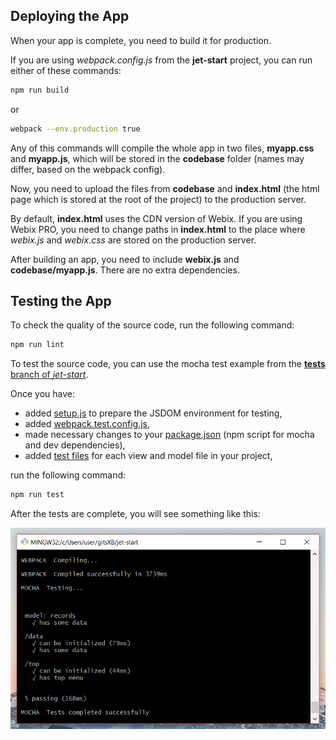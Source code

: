 ## Deploying the App

When your app is complete, you need to build it for production.

If you are using *webpack.config.js* from the **jet-start** project, you can run either of these commands:

```bash
npm run build
```

or

```bash
webpack --env.production true
``` 

Any of this commands will compile the whole app in two files, **myapp.css** and **myapp.js**, which will be stored in the **codebase** folder (names may differ, based on the webpack config).

Now, you need to upload the files from **codebase** and **index.html** (the html page which is stored at the root of the project) to the production server.

By default, **index.html** uses the CDN version of Webix. If you are using Webix PRO, you need to change paths in **index.html** to the place where *webix.js* and *webix.css* are stored on the production server. 

After building an app, you need to include **webix.js** and **codebase/myapp.js**. There are no extra dependencies.

## Testing the App

To check the quality of the source code, run the following command:

```bash
npm run lint
```

To test the source code, you can use the mocha test example from the [**tests** branch of _jet-start_](https://github.com/webix-hub/jet-start/tree/tests).

Once you have:
- added [setup.js](https://github.com/webix-hub/jet-start/commit/da672f703808dd62be7267d76ff9dc9bc6580805#diff-81e799b66ac20327dd8a1b8bb1f5f802) to prepare the JSDOM environment for testing,
- added [webpack.test.config.js](https://github.com/webix-hub/jet-start/commit/da672f703808dd62be7267d76ff9dc9bc6580805#diff-7e9207f7db6729521af653acff794836),
- made necessary changes to your [package.json](https://github.com/webix-hub/jet-start/commit/da672f703808dd62be7267d76ff9dc9bc6580805#diff-b9cfc7f2cdf78a7f4b91a753d10865a2) (npm script for mocha and dev dependencies),
- added [test files](https://github.com/webix-hub/jet-start/tree/tests/tests) for each view and model file in your project,

run the following command: 

```bash
npm run test
```

After the tests are complete, you will see something like this:

![Webix Jet with webpack-mocha tests that ran successfully](../images/mocha.png)
